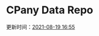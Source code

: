# CPany Data Repo

<!-- START_SECTION: update_time -->
更新时间：[2021-08-19 16:55](https://www.timeanddate.com/worldclock/fixedtime.html?msg=Fetch+data&iso=20210819T165503&p1=237)
<!-- END_SECTION: update_time -->
